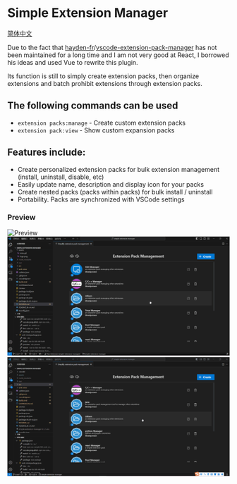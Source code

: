 # Simple Extension Manager

[简体中文](README.zh-cn.md)

Due to the fact that [hayden-fr](https://github.com/hayden-fr)/[vscode-extension-pack-manager](https://github.com/hayden-fr/vscode-extension-pack-manager)
has not been maintained for a long time and I am not very good at React, I borrowed his ideas and used Vue to rewrite this plugin.

Its function is still to simply create extension packs, then organize extensions and batch prohibit extensions through extension packs.

## The following commands can be used

- `extension packs:manage`  - Create custom extension packs
- `extension pack:view`     - Show custom expansion packs

## Features include:

- Create personalized extension packs for bulk extension management (install, uninstall, disable, etc)
- Easily update name, description and display icon for your packs
- Create nested packs (packs within packs) for bulk install / uninstall
- Portability. Packs are synchronized with VSCode settings 

### Preview

![Preview](https://github.com/bloodycrownD/simple-extension-manager/blob/main/assets/intro1.gif?raw=true)
![Preview](https://github.com/bloodycrownD/simple-extension-manager/blob/main/assets/intro2.gif?raw=true)
![Preview](https://github.com/bloodycrownD/simple-extension-manager/blob/main/assets/intro3.gif?raw=true)
